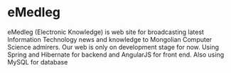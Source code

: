 eMedleg
=======
eMedleg (Electronic Knowledge) is web site for broadcasting latest Information Technology news and knowledge to Mongolian Computer Science admirers. Our web is only on development stage for now. Using Spring and Hibernate for backend and AngularJS for front end. Also using MySQL for database
